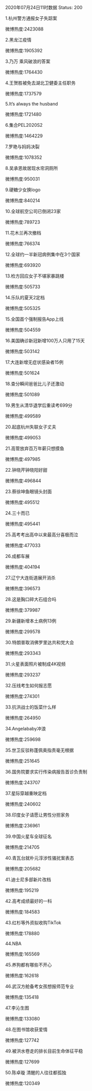 2020年07月24日11时数据
Status: 200

1.杭州警方通报女子失踪案

微博热度:2423088

2.黑龙江疫情

微博热度:1905392

3.乃万 乘风破浪的答案

微博热度:1764430

4.王贺胜被免去湖北卫健委主任职务

微博热度:1737579

5.It’s always the husband

微博热度:1721480

6.集合PEL2020S2

微博热度:1464229

7.罗艳与妈妈决裂

微博热度:1078352

8.吴承恩故居现水帘洞厕所

微博热度:950031

9.硬糖少女换logo

微博热度:840214

10.全球航空公司已倒闭23家

微博热度:789723

11.花木兰再次撤档

微博热度:766374

12.全球约一半新冠病例集中在3个国家

微博热度:693920

13.检方回应女子不堪家暴跳楼

微博热度:505733

14.乐队的夏天2定档

微博热度:505325

15.全国首个强制报告App上线

微博热度:504559

16.美国确诊新冠新增100万人只用了15天

微博热度:503142

17.大连新增无症状感染者15例

微博热度:501624

18.查分瞬间爸爸比儿子还激动

微博热度:501089

19.男生从清华退学后重读考699分

微博热度:499589

20.起底杭州失联女子丈夫

微博热度:499053

21.高管放弃百万年薪只想摸鱼

微博热度:497985

22.钟晓芹钟晓阳好甜

微博热度:496844

23.蔡徐坤鱼眼镜头封面

微博热度:495512

24.三十而已

微博热度:495441

25.高考考出高中以来最高分喜极而泣

微博热度:477033

26.成都车展

微博热度:404194

27.辽宁大连街道展开消杀

微博热度:396573

28.这是胸口碎大石组合吗

微博热度:379987

29.新疆新增本土病例13例

微博热度:299578

30.特朗普取消佛罗里达共和党大会

微博热度:293343

31.火星表面照片被制成4K视频

微博热度:293237

32.压线考生如何报志愿

微博热度:274301

33.抗洪战士的饭菜什么样

微博热度:264950

34.Angelababy冲浪

微博热度:259698

35.世卫反驳称蓬佩奥指责毫无根据

微博热度:251645

36.国务院要求实行传染病报告首诊负责制

微博热度:243707

37.星际穿越重映定档

微博热度:240602

38.印度女子请愿让男性分担家务

微博热度:236961

39.中国火星车全球征名

微博热度:214705

40.青瓦台就朴元淳涉性骚扰案表态

微博热度:205682

41.迪士尼多部新片改档

微博热度:195219

42.高考成绩最好的一科

微博热度:184583

43.红杉等外资拟收购TikTok

微博热度:178880

44.NBA

微博热度:165569

45.养狗都有哪些不开心

微博热度:162618

46.武汉方舱备考女孩想报师范专业

微博热度:135418

47.李沁生图

微博热度:133080

48.在图书馆收获爱情

微博热度:127742

49.被洪水卷走的排长目前生命体征平稳

微博热度:127699

50.陈卓璇 清醒的人往往都孤独

微博热度:120349

